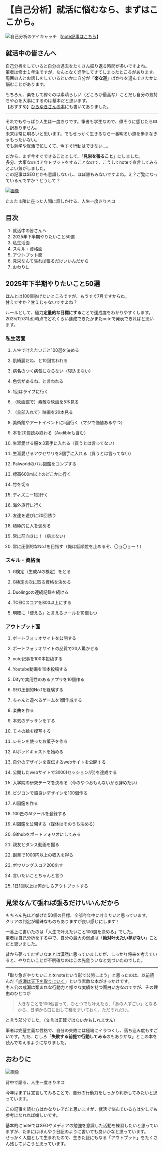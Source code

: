 # 【自己分析】就活に悩むなら、まずはここから。
![自己分析のアイキャッチ](images/eyecatch.png)
【[note記事はこちら](https://note.com/theater_no7/n/nf302944c4b56?sub_rt=share_sb)】

## 就活中の皆さんへ

自己分析をしていると自分の過去をたくさん振り返る時間が多いですよね。  
筆者は修士１年生ですが、なんとなく進学してきてしまったところがあります。  
周囲の人とお話しをしているといかに自分が「**楽な道**」ばかりを選んできたかに悩むことがあります。  
  
もちろん、楽をして稼ぐのは素晴らしい（どころか最高な）ことだし自分の気持ちや心を大事にするのは基本だと思います。  
【おすすめ】[ひろゆきさんの本](https://www.amazon.co.jp/%E5%83%95%E3%81%8C%E8%8B%A5%E3%81%84%E4%BA%BA%E3%81%9F%E3%81%A1%E3%81%AB%E4%BC%9D%E3%81%88%E3%81%9F%E3%81%84-2035%E5%B9%B4%E6%9C%80%E5%BC%B7%E3%81%AE%E5%83%8D%E3%81%8D%E6%96%B9-%E3%81%B2%E3%82%8D%E3%82%86%E3%81%8D-%E8%A5%BF%E6%9D%91%E5%8D%9A%E4%B9%8B/dp/4054070043?tag=googhydr-22&source=dsa&hvcampaign=books)にも書いてありました。

* * *

それでもやっぱり人生は一度きりです。筆者も学生なので、偉そうに感じたら申し訳ありません。  
未来は常に明るいと思います。でもせっかく生きるなら一番明るい道を歩まなきゃもったいない。  
でも勉学や就活で忙しくて、今すぐ行動はできない…。

だから、まず今すぐできることとして、「**見栄を張ること**」にしました。  
多分、大事なのはアウトプットをすることなので、こうしてnoteで宣言してみるとよい気がしました。  
この記事はSEOとかも意識しないし、ほぼ誰もみないですよね。え？ご覧になっているんですか？どうして？

[![画像](https://assets.st-note.com/img/1750322695-yXcoe4REQtYxbhz1lpZ3q72V.png?width=1200)](https://assets.st-note.com/img/1750322695-yXcoe4REQtYxbhz1lpZ3q72V.png?width=2000&height=2000&fit=bounds&quality=85)

たまたま隣に座った人間に話しかける、人生一度きりネコ

## 目次

1.  就活中の皆さんへ
2.  2025年下半期やりたいこと50選
3.  私生活面
4.  スキル・資格面
5.  アウトプット面
6.  見栄なんて張れば張るだけいいんだから
7.  おわりに

## 2025年下半期やりたいこと50選

ほんとは100個挙げたいところですが、もうすぐ7月ですからね。  
甘えですか？甘えじゃないですよね？

ルールとして、極力**定量的な目標にする**ことで達成度をわかりやすくします。  
2025/12/31(水)時点でどれくらい達成できたかまたnoteで発表できればと思います。

### 私生活面

1.  人生で叶えたいこと100選を決める
    
2.  肌綺麗だね、と10回言われる
    
3.  病名のつく病気にならない（寝込まない）
    
4.  色気があるね、と言われる
    
5.  1回はライブに行く
    
6.  （映画館で）素敵な映画を5本見る
    
7.  （全部入れて）映画を20本見る
    
8.  美術館やアートイベントに5回行く（マジで価値あるやつ）
    
9.  本を20冊読み終わる（Audibleも含む）
    
10.  生涯愛せる服を3着手に入れる（買うとは言ってない）
    
11.  生涯愛せるアクセサリを3個手に入れる（買うとは言ってない）
    
12.  Palworldのパル図鑑をコンプする
    
13.  標高600m以上のどこかに行く
    
14.  竹を切る
    
15.  ディズニー1回行く
    
16.  海外旅行に行く
    
17.  友達を遊びに20回誘う
    
18.  積極的に人を褒める
    
19.  常に前向きに！（病まない）
    
20.  常に圧倒的なNo.1を目指す（俺は低順位を止めるぞ、〇ョ〇ョー！）
    

### スキル・資格面

1.  G検定（生成AIの検定）をとる
    
2.  G検定の次に取る資格を決める
    
3.  Duolingoの連続記録を続ける
    
4.  TOEICスコアを800以上にする
    
5.  明確に「使える」と言えるツールを10個もつ
    

### アウトプット面

1.  ポートフォリオサイトを公開する
    
2.  ポートフォリオサイトの品質で20人驚かせる
    
3.  note記事を100本投稿する
    
4.  Youtube動画を10本投稿する
    
5.  Difyで実用性のあるアプリを10個作る
    
6.  SEO圧倒的No.1を経験する
    
7.  ちゃんと遊べるゲームを1個作成する
    
8.  楽曲を作る
    
9.  本気のデッサンをする
    
10.  モネの絵を模写する
    
11.  レモンを使ったお菓子を作る
    
12.  AIポッドキャストを始める
    
13.  自分のデザインを宣伝するwebサイトを公開する
    
14.  公開したwebサイトで3000(セッション/月)を達成する
    
15.  大学院の研究テーマを決める（今のやつおもんないから辞めたい）
    
16.  ビジコンで超良いデザインを100個作る
    
17.  AI図鑑を作る
    
18.  100匹のAIツールを登録する
    
19.  AI図鑑を公開する（媒体はそのうち決める）
    
20.  Githubをポートフォリオにしてみる
    
21.  親友とダンス動画を撮る
    
22.  副業で1000円以上の収入を得る
    
23.  ボウリングスコア200出す
    
24.  言いたいことちゃんと言う
    
25.  1日1回以上は何かしらアウトプットする
    

## 見栄なんて張れば張るだけいいんだから

もちろん先ほど挙げた50個の目標、全部今年中に叶えたいと思っています。  
クリアの判定が曖昧なものもありますが良い感じにします！

一番上に書いたのは「人生で叶えたいこと100選を決める」でした。  
筆者は自己分析をする中で、自分の最大の弱点は「**絶対叶えたい夢がない**」ことだと思いました。

昔から夢ってむずいなぁとは漠然に思っていましたが、しっかり将来を考えていると、やりたいことが不明確なのはこの先危ういなと気づいたのでした。

* * *

「取り急ぎやりたいことをnoteという形で公開しよう」と思ったのは、以前読んだ「[成瀬は天下を取りにいく](https://www.amazon.co.jp/%E6%88%90%E7%80%AC%E3%81%AF%E5%A4%A9%E4%B8%8B%E3%82%92%E5%8F%96%E3%82%8A%E3%81%AB%E3%81%84%E3%81%8F-%E5%AE%AE%E5%B3%B6-%E6%9C%AA%E5%A5%88/dp/4103549513)」という素敵な本がきっかけです。  
主人公の成瀬は類まれな行動力と様々な実績を持つ面白い方なのですが、その理由のひとつが

> 大きなことを100個言って、ひとつでも叶えたら、「あの人すごい」となるから、日頃から口に出して種をまいておく、ただそれだけ。

と言う部分でした。（文言は正確ではないかもしれません）

筆者は完璧主義な性格で、自分の失敗には極端にイラつくし、落ち込み度もすごいです。ただ、むしろ「**失敗する前提で行動してみる**のもありかな」とこの本を読んで考えるようになりました。

## おわりに

[![画像](https://assets.st-note.com/img/1750324042-ZJdPoa7uDw5XAB4xfWiQRCNU.png?width=1200)](https://assets.st-note.com/img/1750324042-ZJdPoa7uDw5XAB4xfWiQRCNU.png?width=2000&height=2000&fit=bounds&quality=85)

背中で語る、人生一度きりネコ

今年はまずは宣言してみることで、自分の行動力をしっかり判断してみたいと思っています。

この記事を読む方はかなりレアだと思いますが、就活で悩んでいる方は少しでも参考になれれば嬉しいです。

基本的にnoteではSEOやメディアの勉強を意識した活動を練習したいと思っていますが、たまにはぼんやり日記のように書いても良いかなと思っています。  
せっかく人間として生まれたので、生きた証にもなる「アウトプット」をたくさん残していこうと思っています。

